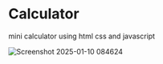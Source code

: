 # Calculator
mini calculator using html css and javascript 


![Screenshot 2025-01-10 084624](https://github.com/user-attachments/assets/e58951cf-a666-4d42-a46a-19775342e378)
